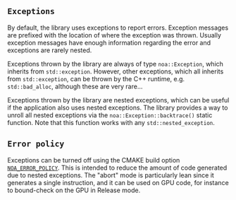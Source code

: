 ## `Exceptions`

By default, the library uses exceptions to report errors. Exception messages are prefixed with the location of where the exception was thrown. Usually exception messages have enough information regarding the error and exceptions are rarely nested.

Exceptions thrown by the library are always of type `noa::Exception`, which inherits from `std::exception`. However, other exceptions, which all inherits from `std::exception`, can be thrown by the C++ runtime, e.g. `std::bad_alloc`, although these are very rare...

Exceptions thrown by the library are nested exceptions, which can be useful if the application also uses nested exceptions. The library provides a way to unroll all nested exceptions via the `noa::Exception::backtrace()` static function. Note that this function works with any `std::nested_exception`.


## `Error policy`

Exceptions can be turned off using the CMAKE build option [`NOA_ERROR_POLICY`](../cmake/ProjectOptions.cmake). This is intended to reduce the amount of code generated due to nested exceptions. The "abort" mode is particularly lean since it generates a single instruction, and it can be used on GPU code, for instance to bound-check on the GPU in Release mode.
